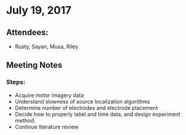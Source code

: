# July 19, 2017

## Attendees:
- Rusty, Sayan, Musa, Riley

## Meeting Notes
### Steps:
-	Acquire motor imagery data 
-	Understand slowness of source localization algorithms
-	Determine number of electrodes and electrode placement 
-	Decide how to properly label and time data, and design experiment method. 
-	Continue literature review
